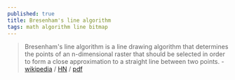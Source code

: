 ```yaml
---
published: true
title: Bresenham's line algorithm
tags: math algorithm line bitmap
---
```

> Bresenham's line algorithm is a line drawing algorithm that determines the points of an n-dimensional raster that should be selected in order to form a close approximation to a straight line between two points. - [wikipedia](https://en.wikipedia.org/wiki/Bresenham%27s_line_algorithm) / [HN](https://news.ycombinator.com/item?id=26777800) / [pdf](http://members.chello.at/%7Eeasyfilter/Bresenham.pdf)
